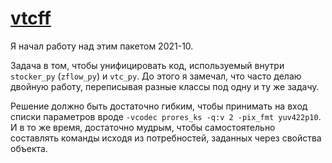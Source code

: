 # [vtcff](https://github.com/rtmigo/vtcff_py)

Я начал работу над этим пакетом 2021-10.

Задача в том, чтобы унифицировать код, используемый внутри `stocker_py` 
(`zflow_py`) и `vtc_py`. До этого я замечал, что часто делаю двойную работу, 
переписывая разные классы под одну и ту же задачу.

Решение должно быть достаточно гибким, чтобы принимать на вход списки
параметров вроде `-vcodec prores_ks -q:v 2 -pix_fmt yuv422p10`. И в то 
же время, достаточно мудрым, чтобы самостоятельно составлять команды исходя
из потребностей, заданных через свойства объекта.